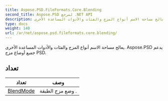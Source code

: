 ```yaml
---
title: Aspose.PSD.FileFormats.Core.Blending
second_title: Aspose.PSD لمرجع .NET API
description: يعالج مساحة الاسم أنواع المزج والفئات والأدوات المساعدة الأخرى. Aspose.PSD يدعم جميع أوضاع مزج PSD.
type: docs
weight: 140
url: /ar/net/aspose.psd.fileformats.core.blending/
---
```

يعالج مساحة الاسم أنواع المزج والفئات والأدوات المساعدة الأخرى. Aspose.PSD يدعم جميع أوضاع مزج PSD.

## تعداد

| تعداد | وصف |
| --- | --- |
| [BlendMode](./blendmode/) | وضع مزج الطبقة . |


